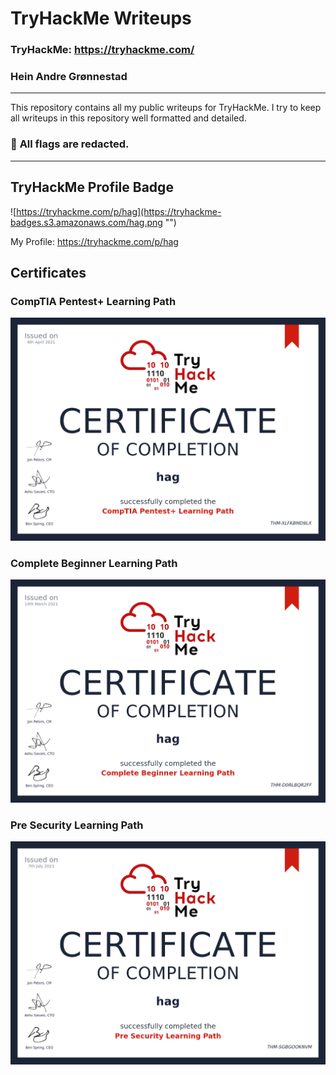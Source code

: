 # TryHackMe Writeups

### TryHackMe: https://tryhackme.com/
### Hein Andre Grønnestad

---

This repository contains all my public writeups for TryHackMe. I try to keep all writeups in this repository well formatted and detailed.

### 🚩 **All flags are redacted.**

---

## TryHackMe Profile Badge
![https://tryhackme.com/p/hag](https://tryhackme-badges.s3.amazonaws.com/hag.png "")

My Profile: https://tryhackme.com/p/hag


## Certificates

### CompTIA Pentest+ Learning Path
![](certificates/THM-XLFKBMD9LX.png "")

### Complete Beginner Learning Path
![](certificates/THM-D0RLBQR2FF.png "")

### Pre Security Learning Path
![](certificates/THM-SGBGOOKNVM.png "")